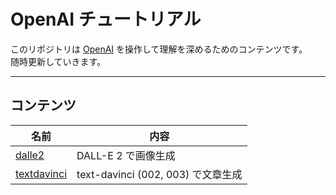 # OpenAI チュートリアル

このリポジトリは [OpenAI](https://openai.com/) を操作して理解を深めるためのコンテンツです。  
随時更新していきます。

---

## コンテンツ

|名前|内容|
|---|---|
|[dalle2](./dalle2/)|DALL-E 2 で画像生成|
|[textdavinci](/textdavinci/)|text-davinci (002, 003) で文章生成|
